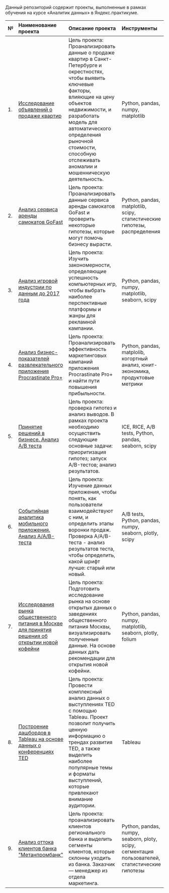 Данный репозиторий содержит проекты, выполненные в рамках обучения на курсе «Аналитик данных» в Яндекс.практикуме.

| №  | Наименование проекта  | Описание проекта | Инструменты |
|:-- |:----------------------|:--------------|:-------------|
| 1. |[Исследование объявлений о продаже квартир](https://github.com/RomanGHP/DA-projects-yandex/tree/main/01_Exploratory_analysis_real_estate)|Цель проекта: Проанализировать данные о продаже квартир в Санкт-Петербурге и окрестностях, чтобы выявить ключевые факторы, влияющие на цену объектов недвижимости, и разработать модель для автоматического определения рыночной стоимости, способную отслеживать аномалии и мошенническую деятельность. |Python, pandas, numpy, matplotlib|
| 2. |[Анализ сервиса аренды самокатов GoFast](https://github.com/RomanGHP/DA-projects-yandex/tree/main/02_Statistical_analysis_GoFast_rental_service)|Цель проекта: Проанализировать данные сервиса аренды самокатов GoFast и проверить некоторые гипотезы, которые могут помочь бизнесу вырасти. |Python, pandas, matplotlib, scipy, статистические гипотезы, распределения|
| 3. |[Анализ игровой индустрии по данным до 2017 года](https://github.com/RomanGHP/DA-projects-yandex/tree/main/03_Gaming_industry_analysis)|Цель проекта: Изучить закономерности, определяющие успешность компьютерных игр, чтобы выбрать наиболее перспективные платформы и жанры для рекламной кампании. |Python, pandas, numpy, matplotlib, seaborn, scipy|
| 4. |[Анализ бизнес-показателей развлекательного приложения Procrastinate Pro+](https://github.com/RomanGHP/DA-projects-yandex/tree/main/04_Analysis_of_business_indicators)|Цель проекта: Проанализировать эффективность маркетинговых кампаний приложения Procrastinate Pro+ и найти пути повышения прибыльности.|Python, pandas, matplolib, когортный анализ, юнит-экономика, продуктовые метрики|
| 5. |[Принятие решений в бизнесе. Анализ A/B теста](https://github.com/RomanGHP/DA-projects-yandex/tree/main/05_Prioritization_of_hypotheses_A-B_test)|Цель проекта: проверка гипотез и анализ выводов. В рамках проекта необходимо осуществить следующие основные задачи: приоритизация гипотез; запуск A/B-тестов; анализ результатов. |ICE, RICE, A/B tests, Python, pandas, seaborn, scipy|
| 6. |[Событийная аналитика мобильного приложения. Анализ A/A/B-теста](https://github.com/RomanGHP/DA-projects-yandex/tree/main/06_Event_analytics_A-B_test)|Цель проекта: Изучение данных приложения, чтобы понять, как пользователи взаимодействуют с ним, и определить этапы воронки продаж. Проверка A/A/B-теста - анализ результатов теста, чтобы определить, какой шрифт лучше: старый или новый. |A/B tests, Python, pandas, numpy, seaborn, plotly, scipy|
| 7. |[Исследования рынка общественного питания в Москве для принятия решения об открытии новой кофейни](https://github.com/RomanGHP/DA-projects-yandex/tree/main/07_Moscow_catering_analysis)|Цель проекта: Подготовить исследование рынка на основе открытых данных о заведениях общественного питания Москвы, визуализировать полученные данные. На основе данных дать рекомендации для открытия новой кофейни. |Python, pandas, numpy, matplotlib, seaborn, plotly, folium|
| 8. |[Построение дашбордов в Tableau на основе данных о конференциях TED](https://github.com/RomanGHP/DA-projects-yandex/tree/main/08_Tableau_dashbord_TED)|Цель проекта: Провести комплексный анализ данных о выступлениях TED с помощью Tableau. Проект позволит получить ценную информацию о трендах развития TED, а также выделить наиболее популярные темы и форматы выступлений, которые привлекают внимание аудитории. |Tableau|
| 9. |[Анализ оттока клиентов банка "Метанпромбанк"](https://github.com/RomanGHP/DA-projects-yandex/tree/main/09_Bank_churn_graduation_project)|Цель проекта: проанализировать клиентов регионального банка и выделить сегменты клиентов, которые склонны уходить из банка. Заказчик — менеджер из отдела маркетинга. |Python, pandas, numpy, seaborn, ploty, scipy, сегментация пользователей, статистические гипотезы|
